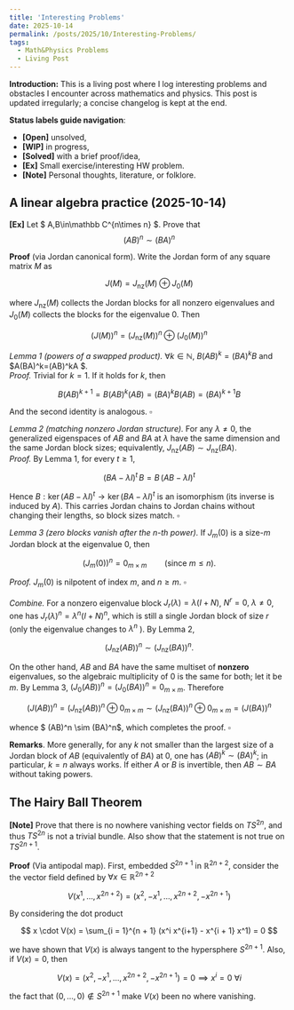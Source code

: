 ```yaml
---
title: 'Interesting Problems'
date: 2025-10-14
permalink: /posts/2025/10/Interesting-Problems/
tags:
  - Math&Physics Problems
  - Living Post
---
```

**Introduction:** This is a living post where I log interesting problems and obstacles I encounter across mathematics and physics. This post is updated irregularly; a concise changelog is kept at the end.

**Status labels guide navigation**:

- **[Open]** unsolved,
- **[WIP]** in progress,
- **[Solved]** with a brief proof/idea,
- **[Ex]** Small exercise/interesting HW problem.
- **[Note]** Personal thoughts, literature, or folklore.

A linear algebra practice (2025-10-14)
---

**[Ex]** Let $ A,B\in\mathbb C^{n\times n} $. Prove that
$$
(AB)^n \sim (BA)^n
$$

**Proof** (via Jordan canonical form). Write the Jordan form of any square matrix $M$ as

$$
J(M)=J_{\mathrm{nz}}(M)\oplus J_0(M)
$$

where $J_{\mathrm{nz}}(M)$ collects the Jordan blocks for all nonzero eigenvalues and $J_0(M)$ collects the blocks for the eigenvalue $0$. Then

$$
\big(J(M)\big)^n=\big(J_{\mathrm{nz}}(M)\big)^n\oplus \big(J_0(M)\big)^n
$$

*Lemma 1 (powers of a swapped product).* $\forall k\in\mathbb N$, $B(AB)^k=(BA)^kB$ and $A(BA)^k=(AB)^kA $. \
*Proof.* Trivial for $k=1$. If it holds for $k$, then

$$
B(AB)^{k+1} = B(AB)^k(AB) = (BA)^kB(AB) = (BA)^{k+1} B
$$

And the second identity is analogous. $\square$

*Lemma 2 (matching nonzero Jordan structure).* For any $\lambda\neq 0$, the generalized eigenspaces of $AB$ and $BA$ at $\lambda$ have the same dimension and the same Jordan block sizes; equivalently, $J_{\mathrm{nz}}(AB)\sim J_{\mathrm{nz}}(BA)$. \
*Proof.* By Lemma 1, for every $t\ge1$,

$$
(BA-\lambda I)^t\,B=B\,(AB-\lambda I)^t
$$

Hence $B:\ker(AB-\lambda I)^t\longrightarrow \ker(BA - \lambda I)^t$ is an isomorphism (its inverse is induced by $A$). This carries Jordan chains to Jordan chains without changing their lengths, so block sizes match. $\square$

*Lemma 3 (zero blocks vanish after the $n$-th power).* If $J_m(0)$ is a size-$m$ Jordan block at the eigenvalue $0$, then

$$
\big(J_m(0)\big)^n = 0_{m\times m} \qquad (\text{since }m\le n).
$$

*Proof.* $J_m(0)$ is nilpotent of index $m$, and $n\ge m$. $\square$

*Combine.* For a nonzero eigenvalue block $J_r(\lambda)=\lambda(I+N)$, $N^r=0,\ \lambda\neq0$, one has $J_r(\lambda)^n=\lambda^n(I+N)^n$, which is still a single Jordan block of size $r$ (only the eigenvalue changes to $\lambda^n$ ). By Lemma 2,

$$
\big(J_{\mathrm{nz}}(AB)\big)^n \sim \big(J_{\mathrm{nz}}(BA)\big)^n .
$$

On the other hand, $AB$ and $BA$ have the same multiset of **nonzero** eigenvalues, so the algebraic multiplicity of $0$ is the same for both; let it be $m$. By Lemma 3, $\big(J_0(AB)\big)^n=\big(J_0(BA)\big)^n=0_{m\times m}$. Therefore

$$
\big(J(AB)\big)^n = \big(J_{\mathrm{nz}}(AB)\big)^n\oplus 0_{m\times m} \sim \big(J_{\mathrm{nz}}(BA)\big)^n\oplus 0_{m\times m} = \big(J(BA)\big)^n
$$

whence $ (AB)^n \sim (BA)^n$, which completes the proof. $\square$

**Remarks**. More generally, for any $k$ not smaller than the largest size of a Jordan block of $AB$ (equivalently of $BA$) at $0$, one has $(AB)^k\sim (BA)^k$; in particular, $k = n$ always works. If either $A$ or $B$ is invertible, then $AB\sim BA$ without taking powers.

The Hairy Ball Theorem
---

**[Note]** Prove that there is no nowhere vanishing vector fields on $TS^{2n}$, and thus $TS^{2n}$ is not a trivial bundle. Also show that the statement is not true on $TS^{2n+1}$.

**Proof** (Via antipodal map). First, embedded $S^{2n+1}$ in $\mathbb{R}^{2n+2}$, consider the the vector field defined by $\forall x \in \mathbb{R}^{2n+2}$

$$
V(x^{1}, \dots, x^{2n+2}) = (x^2, -x^1, \dots, x^{2n+2}, -x^{2n+1})
$$

By considering the dot product

$$
x \cdot V(x) = \sum_{i = 1}^{n + 1} (x^i x^{i+1} - x^{i + 1} x^1) = 0
$$

we have shown that $V(x)$ is always tangent to the hypersphere $S^{2n+1}$. Also, if $V(x) = 0$, then

$$
V(x) = (x^2, -x^1, \dots, x^{2n+2}, -x^{2n+1}) = 0 \implies x^i = 0 \ \forall i
$$

the fact that $(0, \dots, 0) \notin S^{2n+1}$ make $V(x)$ been no where vanishing.
